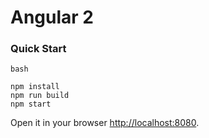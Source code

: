 # Angular 2 

### Quick Start

```
bash

npm install
npm run build
npm start

```

Open it in your browser [http://localhost:8080](http://localhost:8080).